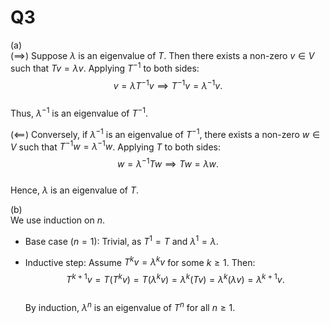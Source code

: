 # Q3

(a)  
($\implies$) Suppose $\lambda$ is an eigenvalue of $T$. Then there exists a non-zero $v \in V$ such that $Tv = \lambda v$. Applying $T^{-1}$ to both sides:  
$$
v = \lambda T^{-1}v \implies T^{-1}v = \lambda^{-1}v.
$$  
Thus, $\lambda^{-1}$ is an eigenvalue of $T^{-1}$.  

($\impliedby$) Conversely, if $\lambda^{-1}$ is an eigenvalue of $T^{-1}$, there exists a non-zero $w \in V$ such that $T^{-1}w = \lambda^{-1}w$. Applying $T$ to both sides:  
$$
w = \lambda^{-1}Tw \implies Tw = \lambda w.
$$  
Hence, $\lambda$ is an eigenvalue of $T$.  

(b)  
We use induction on $n$.  

- Base case ($n=1$): Trivial, as $T^1 = T$ and $\lambda^1 = \lambda$.  

- Inductive step: Assume $T^k v = \lambda^k v$ for some $k \geq 1$. Then:  
$$
T^{k+1}v = T(T^k v) = T(\lambda^k v) = \lambda^k (Tv) = \lambda^k (\lambda v) = \lambda^{k+1}v.
$$  
By induction, $\lambda^n$ is an eigenvalue of $T^n$ for all $n \geq 1$.  